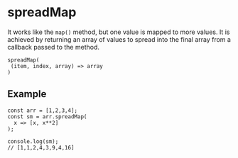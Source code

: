 # spreadMap

It works like the `map()` method, but one value is mapped to more values. It is achieved by returning an array of values to spread into the final array from a callback passed to the method.

```
spreadMap(
 (item, index, array) => array
)
```

## Example

```
const arr = [1,2,3,4];
const sm = arr.spreadMap(
  x => [x, x**2]
);

console.log(sm);
// [1,1,2,4,3,9,4,16]
```
